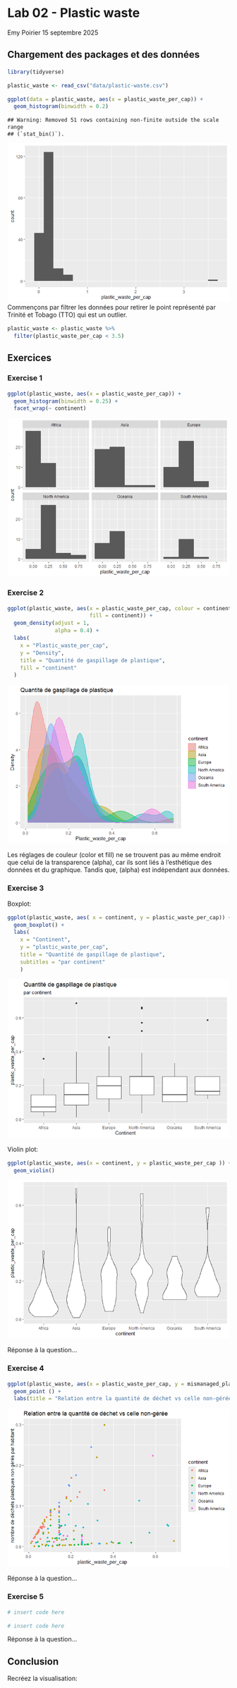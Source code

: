 Lab 02 - Plastic waste
================
Emy Poirier
15 septembre 2025

## Chargement des packages et des données

``` r
library(tidyverse) 
```

``` r
plastic_waste <- read_csv("data/plastic-waste.csv")
```

``` r
ggplot(data = plastic_waste, aes(x = plastic_waste_per_cap)) +
  geom_histogram(binwidth = 0.2)
```

    ## Warning: Removed 51 rows containing non-finite outside the scale range
    ## (`stat_bin()`).

![](lab-02_files/figure-gfm/unnamed-chunk-1-1.png)<!-- --> Commençons
par filtrer les données pour retirer le point représenté par Trinité et
Tobago (TTO) qui est un outlier.

``` r
plastic_waste <- plastic_waste %>%
  filter(plastic_waste_per_cap < 3.5)
```

## Exercices

### Exercise 1

``` r
ggplot(plastic_waste, aes(x = plastic_waste_per_cap)) +
  geom_histogram(binwidth = 0.25) +
  facet_wrap(~ continent)
```

![](lab-02_files/figure-gfm/plastic-waste-continent-1.png)<!-- -->

### Exercise 2

``` r
ggplot(plastic_waste, aes(x = plastic_waste_per_cap, colour = continent,
                          fill = continent)) +
  geom_density(adjust = 1,
               alpha = 0.4) +
  labs(
    x = "Plastic_waste_per_cap", 
    y = "Density",
    title = "Quantité de gaspillage de plastique",
    fill = "continent"
  )
```

![](lab-02_files/figure-gfm/plastic-waste-density-1.png)<!-- -->

Les réglages de couleur (color et fill) ne se trouvent pas au même
endroit que celui de la transparence (alpha), car ils sont liés à
l’esthétique des données et du graphique. Tandis que, (alpha) est
indépendant aux données.

### Exercise 3

Boxplot:

``` r
ggplot(plastic_waste, aes( x = continent, y = plastic_waste_per_cap)) +
  geom_boxplot() +
  labs( 
    x = "Continent",
    y = "plastic_waste_per_cap", 
    title = "Quantité de gaspillage de plastique",
    subtitles = "par continent"
    )
```

![](lab-02_files/figure-gfm/plastic-waste-boxplot-1.png)<!-- -->

Violin plot:

``` r
ggplot(plastic_waste, aes(x = continent, y = plastic_waste_per_cap )) +
  geom_violin()
```

![](lab-02_files/figure-gfm/plastic-waste-violin-1.png)<!-- -->

Réponse à la question…

### Exercise 4

``` r
ggplot(plastic_waste, aes(x = plastic_waste_per_cap, y = mismanaged_plastic_waste_per_cap, colour = continent)) +
  geom_point () +
  labs(title = "Relation entre la quantité de déchet vs celle non-gérée", y = "nombre de déchets plastiques non gérés par habitant")
```

![](lab-02_files/figure-gfm/plastic-waste-mismanaged-1.png)<!-- -->

Réponse à la question…

### Exercise 5

``` r
# insert code here
```

``` r
# insert code here
```

Réponse à la question…

## Conclusion

Recréez la visualisation:

